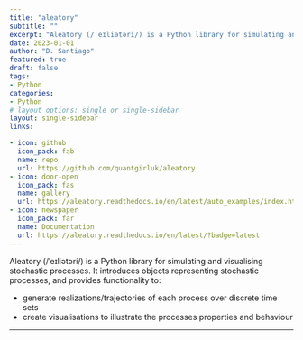 ```yaml
---
title: "aleatory"
subtitle: ""
excerpt: "Aleatory (/ˈeɪliətəri/) is a Python library for simulating and visualising stochastic processes."
date: 2023-01-01
author: "D. Santiago"
featured: true
draft: false
tags:
- Python
categories:
- Python
# layout options: single or single-sidebar
layout: single-sidebar
links:

- icon: github
  icon_pack: fab
  name: repo
  url: https://github.com/quantgirluk/aleatory
- icon: door-open
  icon_pack: fas
  name: gallery
  url: https://aleatory.readthedocs.io/en/latest/auto_examples/index.html
- icon: newspaper
  icon_pack: far
  name: Documentation
  url: https://aleatory.readthedocs.io/en/latest/?badge=latest
---
```


<!-- ### “Grid is the very first CSS module created specifically to solve the layout problems we've all been hacking our way around for as long as we've been making websites.”

*— [Chris House, A Complete Guide to CSS Grid Layout](http://chris.house/blog/a-complete-guide-css-grid-layout/)* [^1]

--- -->

Aleatory (/ˈeɪliətəri/) is a Python library for simulating and visualising stochastic processes. It introduces objects representing stochastic processes, and provides functionality to:

- generate realizations/trajectories of each process over discrete time sets
- create visualisations to illustrate the processes properties and behaviour

---

<!-- ### <dfn title="Ermahgerd is a humorous version of the phrase oh my god, written as though pronounced with a heavy influence of extra Rs. It's meant to imitate the sound of someone speaking through a retainer.">ERMAHGERD</dfn>

A proper grid is what we always wanted, no ... _needed_ to build websites with a solid, unbreakable structure. And that's why I used it in this theme. I call this feature a "scaffold" because none of the _content_ is laid out on this grid. Only the main _structure_: consisting of the `header`, `footer`, `main`, `aside`, and `footer`. As you can tell by this quote from the [W3C](https://www.w3.org/TR/css-grid-1/) on the candidate recommendation itself, Grid is the perfect tool for the job: -->

<!-- > ##### CSS Grid Layout Module
>
> This CSS module defines a two-dimensional grid-based layout system, optimized for user interface design. In the grid layout model, the children of a grid container can be positioned into arbitrary slots in a predefined flexible or fixed-size layout grid.
>
> — _W3C_

CSS Grid is a total game changer, IMHO. Compared to the bottomless pit of despair that is the old way, the new way of building a site structure can be done in as little as 5 lines of CSS. Of course, it always takes more than that, but not much. I mean this is really the meat of the deal:

```css
.grid-container {
  display: grid;
  grid-template-columns: repeat(6, 1fr);
  grid-template-rows: repeat(3, auto);
}
```

#### What an amazing time to be a web developer. Anyway, I hope you enjoy this "feature" that you'll probably never notice or even see. Maybe that's the best part of a good user interface – the hidden stuff that just works.

[^1]: The original article cited here is now updated and maintained by the staff over at CSS-Tricks. Bookmark their version if you want to dive in and learn about CSS Grid: [A Complete Guide to Grid](https://css-tricks.com/snippets/css/complete-guide-grid/) -->
